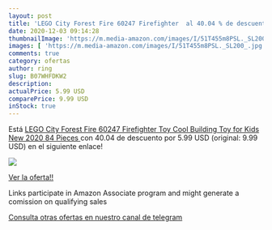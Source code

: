 ```yaml
---
layout: post
title: 'LEGO City Forest Fire 60247 Firefighter  al 40.04 % de descuento'
date: 2020-12-03 09:14:28
thumbnailImage: 'https://m.media-amazon.com/images/I/51T455m8PSL._SL200_.jpg'
images: [ 'https://m.media-amazon.com/images/I/51T455m8PSL._SL200_.jpg' ]
comments: true
category: ofertas
author: ring
slug: B07WHFDKW2
description:
actualPrice: 5.99 USD
comparePrice: 9.99 USD
inStock: true
---
```


Está [LEGO City Forest Fire 60247 Firefighter Toy  Cool Building Toy for Kids  New 2020  84 Pieces ](https://www.amazon.com/dp/B07WHFDKW2/?tag=tolees-20) con 40.04 de descuento por 5.99 USD (original: 9.99 USD) en el siguiente enlace!

[![](https://m.media-amazon.com/images/I/51T455m8PSL._SL200_.jpg)](https://www.amazon.com/dp/B07WHFDKW2/?tag=tolees-20)

[Ver la oferta!!](https://www.amazon.com/dp/B07WHFDKW2/?tag=tolees-20)

Links participate in Amazon Associate program and might generate a comission on qualifying sales

[Consulta otras ofertas en nuestro canal de telegram](https://t.me/s/ofertas25)
